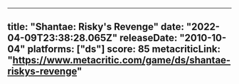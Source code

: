 
---
title: "Shantae: Risky's Revenge"
date: "2022-04-09T23:38:28.065Z"
releaseDate: "2010-10-04"
platforms: ["ds"]
score: 85
metacriticLink: "https://www.metacritic.com/game/ds/shantae-riskys-revenge"
---
